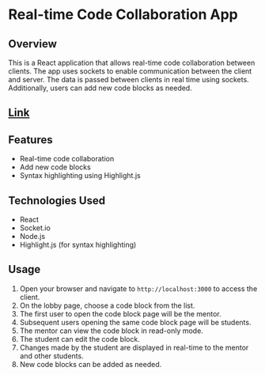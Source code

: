 # Real-time Code Collaboration App

## Overview

This is a React application that allows real-time code collaboration between clients. The app uses sockets to enable communication between the client and server. The data is passed between clients in real time using sockets. Additionally, users can add new code blocks as needed.

## [Link](https://web-app-release.onrender.com)

## Features

- Real-time code collaboration
- Add new code blocks
- Syntax highlighting using Highlight.js

## Technologies Used

- React
- Socket.io
- Node.js 
- Highlight.js (for syntax highlighting)

## Usage

1. Open your browser and navigate to `http://localhost:3000` to access the client.
2. On the lobby page, choose a code block from the list.
3. The first user to open the code block page will be the mentor.
4. Subsequent users opening the same code block page will be students.
5. The mentor can view the code block in read-only mode.
6. The student can edit the code block.
7. Changes made by the student are displayed in real-time to the mentor and other students.
8. New code blocks can be added as needed.

